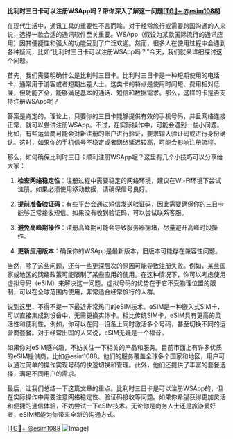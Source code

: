 **比利时三日卡可以注册WSApp吗？带你深入了解这一问题[[TG💪+ @esim1088](https://t.me/s/esim1088)]**

在现代生活中，通讯工具的重要性不言而喻。对于经常旅行或需要跨国沟通的人来说，选择一款合适的通讯软件至关重要。WSApp（假设为某款国际流行的通讯应用）因其便捷性和强大的功能受到了广泛欢迎。然而，很多人在使用过程中会遇到各种疑问，比如“比利时三日卡可以注册WSApp吗？”今天，我们就来详细探讨这个问题。

首先，我们需要明确什么是比利时三日卡。比利时三日卡是一种短期使用的电话卡，通常用于游客或者短期出差人士。这类卡的特点是使用时间短、费用相对低廉，但功能齐全，能够满足基本的通话、短信和数据需求。那么，这样的卡是否支持注册WSApp呢？

答案是肯定的。理论上，只要你的三日卡能够提供有效的手机号码，并且网络连接正常，就可以尝试注册WSApp。不过，在实际操作中，可能会遇到一些小问题。比如，有些运营商可能会对新注册的账户进行验证，要求输入验证码或进行身份确认。这时，如果你的手机信号不稳定或者网络延迟较高，可能会影响注册流程。

那么，如何确保比利时三日卡顺利注册WSApp呢？这里有几个小技巧可以分享给大家：

1. **检查网络稳定性**：注册过程中需要稳定的网络环境，建议在Wi-Fi环境下尝试注册。如果必须使用移动数据，请确保信号良好。
   
2. **提前准备验证码**：有些平台会通过短信发送验证码，因此需要确保你的三日卡能够正常接收短信。如果没有收到验证码，可以尝试联系客服。

3. **避免高峰期操作**：注册高峰期可能会导致服务器拥堵，尽量避开高峰时段操作。

4. **更新应用版本**：确保你的WSApp是最新版本，旧版本可能存在兼容性问题。

当然，除了这些问题，还有一些更深层次的原因可能导致注册失败。例如，某些国家或地区的网络政策可能限制了某些应用的使用。在这种情况下，你可以考虑使用虚拟号码（eSIM）来解决这一问题。虚拟号码的优势在于它不受物理位置的限制，可以在全球范围内使用，非常适合经常旅行的人群。

说到这里，不得不提一下最近非常热门的eSIM技术。eSIM是一种嵌入式SIM卡，可以直接集成到设备中，无需更换实体卡。相比传统SIM卡，eSIM具有更高的灵活性和便利性。例如，你可以在同一设备上同时激活多个号码，甚至切换不同的运营商套餐。对于经常出国的人来说，eSIM无疑是一个福音。

如果你对eSIM感兴趣，不妨关注一下相关的产品和服务。目前市面上有许多优质的eSIM提供商，比如@esim1088。他们的服务覆盖全球多个国家和地区，用户可以通过简单的操作实现号码的快速切换和管理。此外，他们还提供了丰富的套餐选择，满足不同用户的需求。

最后，让我们总结一下这篇文章的重点。比利时三日卡是可以注册WSApp的，但在实际操作中需要注意网络稳定性、验证码接收等问题。如果你希望获得更加灵活和便捷的通信体验，不妨尝试一下eSIM技术。无论你是商务人士还是旅游爱好者，eSIM都能为你带来全新的沟通方式。

[[TG💪+ @esim1088](https://t.me/s/esim1088) ![Image](https://i.postimg.cc/4NQfJmqS/Snipaste-2025-05-13-00-14-12.png)]